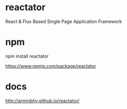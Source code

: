 # reactator
React & Flux Based Single Page Application Framework

# npm
npm install reactator

https://www.npmjs.com/package/reactator

# docs
http://arminbhy.github.io/reactator/
